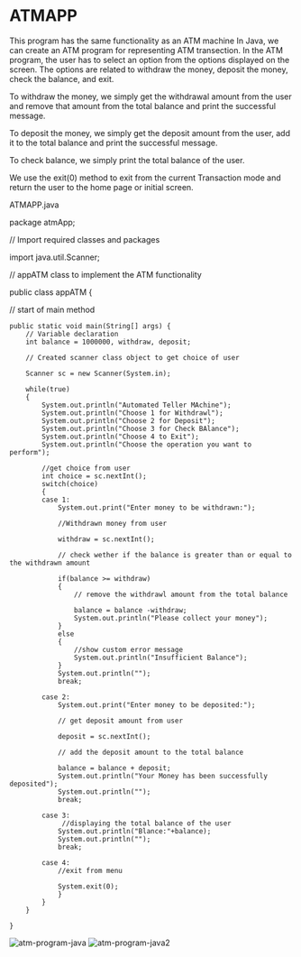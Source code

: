 # ATMAPP
This program has the same functionality as an ATM machine
In Java, we can create an ATM program for representing ATM transection. In the ATM program, the user has to select an option from the options displayed on the screen. The options are related to withdraw the money, deposit the money, check the balance, and exit.

To withdraw the money, we simply get the withdrawal amount from the user and remove that amount from the total balance and print the successful message.

To deposit the money, we simply get the deposit amount from the user, add it to the total balance and print the successful message.

To check balance, we simply print the total balance of the user.

We use the exit(0) method to exit from the current Transaction mode and return the user to the home page or initial screen.

ATMAPP.java <source code>

package atmApp;

// Import required classes and packages

import java.util.Scanner;

// appATM class to implement the ATM functionality

public class appATM {

// start of main method
	
	public static void main(String[] args) {
		// Variable declaration
		int balance = 1000000, withdraw, deposit;
		
		// Created scanner class object to get choice of user
		
		Scanner sc = new Scanner(System.in);
		
		while(true)
		{
			System.out.println("Automated Teller MAchine");
			System.out.println("Choose 1 for Withdrawl");
			System.out.println("Choose 2 for Deposit");
			System.out.println("Choose 3 for Check BAlance");
			System.out.println("Choose 4 to Exit");
			System.out.println("Choose the operation you want to perform");
			
			//get choice from user
			int choice = sc.nextInt();
			switch(choice)
			{
			case 1:
				System.out.print("Enter money to be withdrawn:");
				
				//Withdrawn money from user
				
				withdraw = sc.nextInt();
				
				// check wether if the balance is greater than or equal to the withdrawn amount
				
				if(balance >= withdraw)
				{
					// remove the withdrawl amount from the total balance
					
					balance = balance -withdraw;
					System.out.println("Please collect your money");
				}
				else
				{
					//show custom error message
					System.out.println("Insufficient Balance");
				}
				System.out.println("");
				break; 
				
			case 2:
				System.out.print("Enter money to be deposited:");
				
				// get deposit amount from user
				
				deposit = sc.nextInt();
				
				// add the deposit amount to the total balance
				
				balance = balance + deposit;
				System.out.println("Your Money has been successfully deposited");
				System.out.println("");
				break;
				
			case 3:
				 //displaying the total balance of the user
				System.out.println("Blance:"+balance);
				System.out.println("");
				break;
				
			case 4:
				//exit from menu
				
				System.exit(0);
				}
			}
		}

	}


![atm-program-java](https://user-images.githubusercontent.com/108758588/195980352-b91a3634-96d6-43c5-a419-91cfd2b7b333.png)
![atm-program-java2](https://user-images.githubusercontent.com/108758588/195980373-fe5a8eae-13c9-4afe-8516-37372a9100e1.png)
